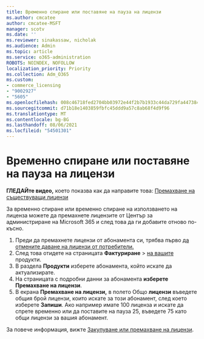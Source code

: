 ```yaml
---
title: Временно спиране или поставяне на пауза на лицензи
ms.author: cmcatee
author: cmcatee-MSFT
manager: scotv
ms.date: ''
ms.reviewer: sinakassaw, nicholak
ms.audience: Admin
ms.topic: article
ms.service: o365-administration
ROBOTS: NOINDEX, NOFOLLOW
localization_priority: Priority
ms.collection: Adm_O365
ms.custom:
- commerce_licensing
- "9002927"
- "5605"
ms.openlocfilehash: 008c46718fed2704bb03972e44f2b7b1933c44da729fa4473841939cc5caed51
ms.sourcegitcommit: d71b18e1403859fbfc45ddd9a57c8ab68f4d9f96
ms.translationtype: MT
ms.contentlocale: bg-BG
ms.lasthandoff: 08/06/2021
ms.locfileid: "54501301"
---
```

# <a name="suspend-or-pause-licenses"></a>Временно спиране или поставяне на пауза на лицензи

**ГЛЕДАЙте видео,** което показва как да направите това: [Премахване на съществуващи лицензи](https://go.microsoft.com/fwlink/p/?linkid=2154938)

За временно спиране или временно спиране на използването на лиценза можете да премахнете лицензите от Център за администриране на Microsoft 365 и след това да ги добавите отново по-късно.

1. Преди да премахнете лицензи от абонамента си, трябва първо [да отмените даване на лицензи от потребители.](/microsoft-365/admin/manage/remove-licenses-from-users)
2. След това отидете на страницата **Фактуриране**  >  [на вашите](https://go.microsoft.com/fwlink/p/?linkid=842054) продукти.
3. В раздела **Продукти** изберете абонамента, който искате да актуализирате.
4. На страницата с подробни данни за абонамента **изберете Премахване на лицензи**.
5. В екрана **Премахване на лицензи,** в полето Общо **лицензи** въведете общия брой лицензи, които искате за този абонамент, след което изберете **Запиши**. Ако например имате 100 лиценза и искате да спрете временно или да поставите на пауза 25, въведете 75 като общи лицензи за вашия абонамент.

За повече информация, вижте [Закупуване или премахване на лицензи](/microsoft-365/commerce/licenses/buy-licenses).